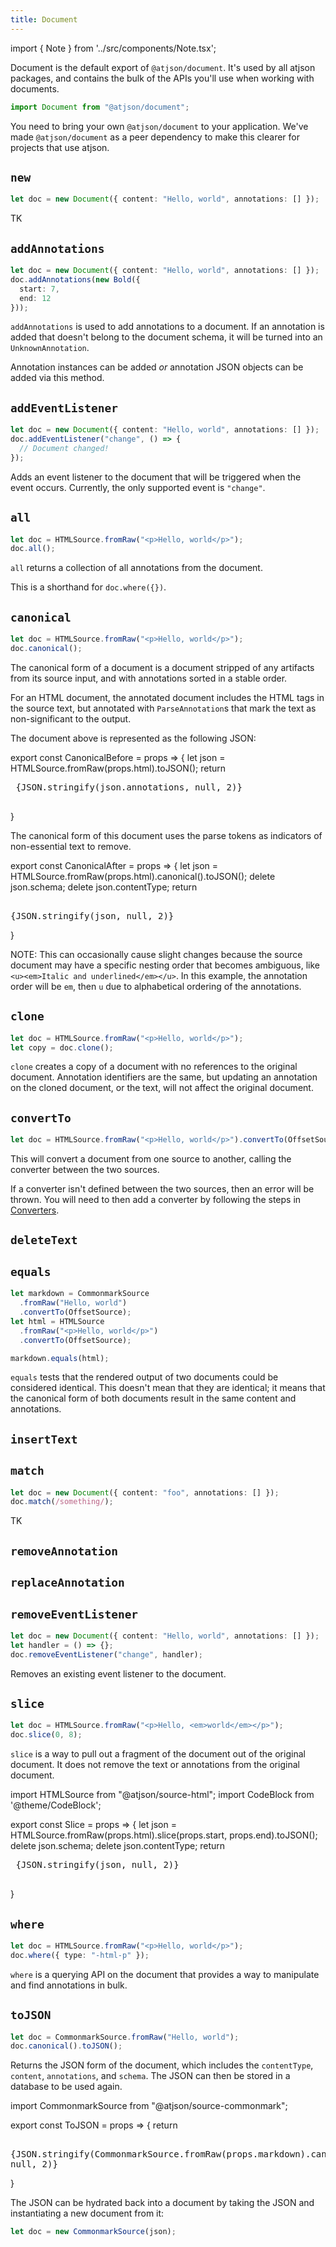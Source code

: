 ```yaml
---
title: Document
---
```


import { Note } from '../src/components/Note.tsx';

Document is the default export of `@atjson/document`. It's used by all atjson packages, and contains the bulk of the APIs you'll use when working with documents.

```ts
import Document from "@atjson/document";
```

<Note>

You need to bring your own `@atjson/document` to your application. We've made `@atjson/document` as a peer dependency to make this clearer for projects that use atjson.

</Note>


## `new`

```ts
let doc = new Document({ content: "Hello, world", annotations: [] });
```

TK

## `addAnnotations`

```ts
let doc = new Document({ content: "Hello, world", annotations: [] });
doc.addAnnotations(new Bold({
  start: 7,
  end: 12
}));
```

`addAnnotations` is used to add annotations to a document. If an annotation is added that doesn't belong to the document schema, it will be turned into an `UnknownAnnotation`.

Annotation instances can be added _or_ annotation JSON objects can be added via this method.

## `addEventListener`

```ts
let doc = new Document({ content: "Hello, world", annotations: [] });
doc.addEventListener("change", () => {
  // Document changed!
});
```

Adds an event listener to the document that will be triggered when the event occurs. Currently, the only supported event is `"change"`.

## `all`

```ts
let doc = HTMLSource.fromRaw("<p>Hello, world</p>");
doc.all();
```

`all` returns a collection of all annotations from the document.

This is a shorthand for `doc.where({})`.

## `canonical`

```ts
let doc = HTMLSource.fromRaw("<p>Hello, world</p>");
doc.canonical();
```

The canonical form of a document is a document stripped of any artifacts from its source input, and with annotations sorted in a stable order.

For an HTML document, the annotated document includes the HTML tags in the source text, but annotated with `ParseAnnotation`s that mark the text as non-significant to the output.

The document above is represented as the following JSON:

export const CanonicalBefore = props => {
  let json = HTMLSource.fromRaw(props.html).toJSON();
  return <pre>
    <CodeBlock className="json">
      {JSON.stringify(json.annotations, null, 2)}
    </CodeBlock>
  </pre>
}

<CanonicalBefore html="<p>Hello, world</p>" />

The canonical form of this document uses the parse tokens as indicators of non-essential text to remove.

export const CanonicalAfter = props => {
  let json = HTMLSource.fromRaw(props.html).canonical().toJSON();
  delete json.schema;
  delete json.contentType;
  return <pre>
    <CodeBlock className="json">
      {JSON.stringify(json, null, 2)}
    </CodeBlock>
  </pre>
}

<CanonicalAfter html="<p>Hello, world</p>" />


<Note>

NOTE: This can occasionally cause slight changes because the source document may have a specific nesting order that becomes ambiguous, like `<u><em>Italic and underlined</em></u>`. In this example, the annotation order will be `em`, then `u` due to alphabetical ordering of the annotations.

</Note>

## `clone`

```ts
let doc = HTMLSource.fromRaw("<p>Hello, world</p>");
let copy = doc.clone();
```

`clone` creates a copy of a document with no references to the original document. Annotation identifiers are the same, but updating an annotation on the cloned document, or the text, will not affect the original document.

## `convertTo`

```ts
let doc = HTMLSource.fromRaw("<p>Hello, world</p>").convertTo(OffsetSource);
```

This will convert a document from one source to another, calling the converter between the two sources.

If a converter isn't defined between the two sources, then an error will be thrown. You will need to then add a converter by following the steps in [Converters](/docs/converters).

## `deleteText`


## `equals`

```ts
let markdown = CommonmarkSource
  .fromRaw("Hello, world")
  .convertTo(OffsetSource);
let html = HTMLSource
  .fromRaw("<p>Hello, world</p>")
  .convertTo(OffsetSource);

markdown.equals(html);
```

`equals` tests that the rendered output of two documents could be considered identical. This doesn't mean that they are identical; it means that the canonical form of both documents result in the same content and annotations.

## `insertText`

## `match`

```ts
let doc = new Document({ content: "foo", annotations: [] });
doc.match(/something/);
```

TK

## `removeAnnotation`

## `replaceAnnotation`

## `removeEventListener`

```ts
let doc = new Document({ content: "Hello, world", annotations: [] });
let handler = () => {};
doc.removeEventListener("change", handler);
```

Removes an existing event listener to the document.

## `slice`

```ts
let doc = HTMLSource.fromRaw("<p>Hello, <em>world</em></p>");
doc.slice(0, 8);
```

`slice` is a way to pull out a fragment of the document out of the original document. It does not remove the text or annotations from the original document.

import HTMLSource from "@atjson/source-html";
import CodeBlock from '@theme/CodeBlock';

export const Slice = props => {
  let json = HTMLSource.fromRaw(props.html).slice(props.start, props.end).toJSON();
  delete json.schema;
  delete json.contentType;
  return <pre>
    <CodeBlock className="json">
      {JSON.stringify(json, null, 2)}
    </CodeBlock>
  </pre>
}

<Slice html="<p>Hello, <em>world</em></p>" start={0} end={8} />

## `where`

```ts
let doc = HTMLSource.fromRaw("<p>Hello, world</p>");
doc.where({ type: "-html-p" });
```

`where` is a querying API on the document that provides a way to manipulate and find annotations in bulk.

## `toJSON`

```ts
let doc = CommonmarkSource.fromRaw("Hello, world");
doc.canonical().toJSON();
```

Returns the JSON form of the document, which includes the `contentType`, `content`, `annotations`, and `schema`. The JSON can then be stored in a database to be used again.

import CommonmarkSource from "@atjson/source-commonmark";

export const ToJSON = props => {
  return <pre>
    <CodeBlock className="json">
      {JSON.stringify(CommonmarkSource.fromRaw(props.markdown).canonical().toJSON(), null, 2)}
    </CodeBlock>
  </pre>
}

<ToJSON markdown="Hello, world"/>

The JSON can be hydrated back into a document by taking the JSON and instantiating a new document from it:

```ts
let doc = new CommonmarkSource(json);
```
